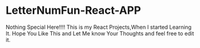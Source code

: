 # LetterNumFun-React-APP
Nothing Special Here!!!!
This is my React Projects,When I started Learning It.
Hope You Like This and Let Me know Your Thoughts and feel free to edit it.
